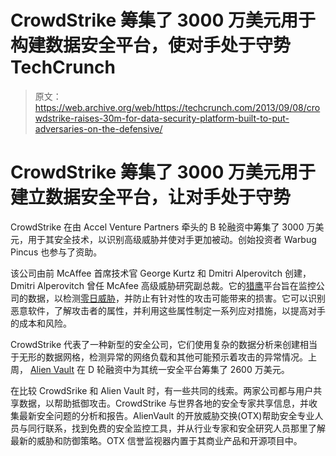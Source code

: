 # CrowdStrike 筹集了 3000 万美元用于构建数据安全平台，使对手处于守势 TechCrunch

> 原文：<https://web.archive.org/web/https://techcrunch.com/2013/09/08/crowdstrike-raises-30m-for-data-security-platform-built-to-put-adversaries-on-the-defensive/>

# CrowdStrike 筹集了 3000 万美元用于建立数据安全平台，让对手处于守势

CrowdStrike 在由 Accel Venture Partners 牵头的 B 轮融资中筹集了 3000 万美元，用于其安全技术，以识别高级威胁并使对手更加被动。创始投资者 Warbug Pincus 也参与了资助。

该公司由前 McAffee 首席技术官 George Kurtz 和 Dmitri Alperovitch 创建，Dmitri Alperovitch 曾任 McAfee 高级威胁研究副总裁。它的[猎鹰](https://web.archive.org/web/20230130232136/http://www.crowdstrike.com/technology/index.html)平台旨在监控公司的数据，以检测[零日威胁](https://web.archive.org/web/20230130232136/http://en.wikipedia.org/wiki/Zero-day_attack)，并防止有针对性的攻击可能带来的损害。它可以识别恶意软件，了解攻击者的属性，并利用这些属性制定一系列应对措施，以提高对手的成本和风险。

CrowdStrike 代表了一种新型的安全公司，它们使用复杂的数据分析来创建相当于无形的数据网格，检测异常的网络负载和其他可能预示着攻击的异常情况。上周， [Alien Vault](https://web.archive.org/web/20230130232136/http://www.alienvault.com/) 在 D 轮融资中为其统一安全平台筹集了 2600 万美元。

在比较 CrowdSrike 和 Alien Vault 时，有一些共同的线索。两家公司都与用户共享数据，以帮助抵御攻击。CrowdStrike 与世界各地的安全专家共享信息，并收集最新安全问题的分析和报告。AlienVault 的开放威胁交换(OTX)帮助安全专业人员与同行联系，找到免费的安全监控工具，并从行业专家和安全研究人员那里了解最新的威胁和防御策略。OTX 信誉监视器内置于其商业产品和开源项目中。